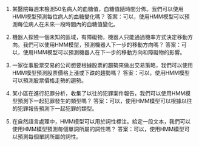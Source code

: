 1. 某醫院每週末檢測50名病人的血糖值，血糖值隨時間分佈。我們可以使用HMM模型預測每位病人的血糖變化嗎？
答案：可以，使用HMM模型可以預測每位病人在未來一段時間內的血糖值變化。

2. 機器人探險一個未知的區域，有障礙物，機器人只能通過機率方式決定移動方向。我們可以使用HMM模型，預測機器人下一步的移動方向嗎？
答案：可以，使用HMM模型可以預測機器人在下一步的移動方向和障礙物的影響。

3. 一家從事股票交易的公司想要根據股票的趨勢來做出交易策略，我們可以使用HMM模型預測股票價格上漲或下跌的趨勢嗎？
答案：可以，使用HMM模型可以預測股票價格走勢的趨勢。

4. 某小區在進行犯罪分析，收集了以往的犯罪案件報告，我們可以使用HMM模型預測下一起犯罪發生的類型嗎？
答案：可以，使用HMM模型可以根據以往的犯罪報告預測下一起犯罪的類型。

5. 在自然語言處理中，HMM模型可以用於詞性標注。給定一段文本，我們可以使用HMM模型預測每個單詞所屬的詞性嗎？
答案：可以，使用HMM模型可以預測每個單詞所屬的詞性。